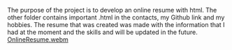 
The purpose of the project is to develop an online resume with html. The other folder contains important .html in the contacts, my Github link and my hobbies. The resume that was created was made with the information that I had at the moment and the skills and will be updated in the future.
[OnlineResume.webm](https://github.com/Chewy8234/Capstone1OnlineResume/assets/72936062/a3952bfe-e1cd-4f46-8663-a560398cad23)
